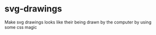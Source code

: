 # svg-drawings
Make svg drawings looks like their being drawn by the computer by using some css magic
